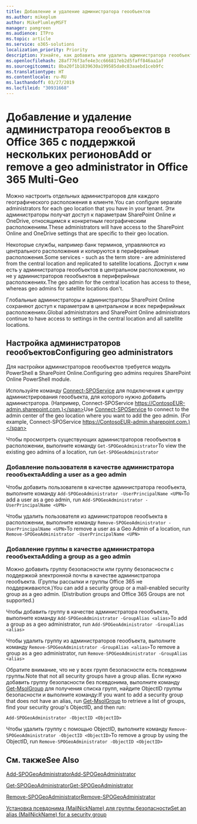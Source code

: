 ```yaml
---
title: Добавление и удаление администратора геообъектов
ms.author: mikeplum
author: MikePlumleyMSFT
manager: pamgreen
ms.audience: ITPro
ms.topic: article
ms.service: o365-solutions
localization_priority: Priority
description: Узнайте, как добавить или удалить администратора геообъектов в Office 365 с поддержкой нескольких регионов.
ms.openlocfilehash: 28af776f3afe4e3cc666817eb2d5faff846aa1af
ms.sourcegitcommit: 8ba20f1b1839630a199585da0c83aaebd1ceb9fc
ms.translationtype: HT
ms.contentlocale: ru-RU
ms.lasthandoff: 03/27/2019
ms.locfileid: "30931668"
---
```

# <a name="add-or-remove-a-geo-administrator-in-office-365-multi-geo"></a><span data-ttu-id="4384c-103">Добавление и удаление администратора геообъектов в Office 365 с поддержкой нескольких регионов</span><span class="sxs-lookup"><span data-stu-id="4384c-103">Add or remove a geo administrator in Office 365 Multi-Geo</span></span>

<span data-ttu-id="4384c-104">Можно настроить отдельных администраторов для каждого географического расположения в клиенте.</span><span class="sxs-lookup"><span data-stu-id="4384c-104">You can configure separate administrators for each geo location that you have in your tenant.</span></span> <span data-ttu-id="4384c-105">Эти администраторы получат доступ к параметрам SharePoint Online и OneDrive, относящимся к конкретным географическим расположениям.</span><span class="sxs-lookup"><span data-stu-id="4384c-105">These administrators will have access to the SharePoint Online and OneDrive settings that are specific to their geo location.</span></span>

<span data-ttu-id="4384c-106">Некоторые службы, например банк терминов, управляются из центрального расположения и копируются в периферийные расположения.</span><span class="sxs-lookup"><span data-stu-id="4384c-106">Some services - such as the term store - are administered from the central location and replicated to satellite locations.</span></span> <span data-ttu-id="4384c-107">Доступ к ним есть у администратора геообъектов в центральном расположении, но не у администраторов геообъектов в периферийных расположениях.</span><span class="sxs-lookup"><span data-stu-id="4384c-107">The geo admin for the central location has access to these, whereas geo admins for satellite locations don't.</span></span>

<span data-ttu-id="4384c-108">Глобальные администраторы и администраторы SharePoint Online сохраняют доступ к параметрам в центральном и всех периферийных расположениях.</span><span class="sxs-lookup"><span data-stu-id="4384c-108">Global administrators and SharePoint Online administrators continue to have access to settings in the central location and all satellite locations.</span></span>

## <a name="configuring-geo-administrators"></a><span data-ttu-id="4384c-109">Настройка администраторов геообъектов</span><span class="sxs-lookup"><span data-stu-id="4384c-109">Configuring geo administrators</span></span>

<span data-ttu-id="4384c-110">Для настройки администраторов геообъектов требуется модуль PowerShell в SharePoint Online.</span><span class="sxs-lookup"><span data-stu-id="4384c-110">Configuring geo admins requires SharePoint Online PowerShell module.</span></span>

<span data-ttu-id="4384c-111">Используйте команду [Connect-SPOService](https://docs.microsoft.com/powershell/module/sharepoint-online/Connect-SPOService) для подключения к центру администрирования геообъекта, для которого нужно добавить администратора. (Например, Connect-SPOService https://ContosoEUR-admin.sharepoint.com.)</span><span class="sxs-lookup"><span data-stu-id="4384c-111">Use [Connect-SPOService](https://docs.microsoft.com/powershell/module/sharepoint-online/Connect-SPOService) to connect to the admin center of the geo location where you want to add the geo admin. (For example, Connect-SPOService  https://ContosoEUR-admin.sharepoint.com.)</span></span>

<span data-ttu-id="4384c-112">Чтобы просмотреть существующих администраторов геообъектов в расположении, выполните команду `Get-SPOGeoAdministrator`</span><span class="sxs-lookup"><span data-stu-id="4384c-112">To view the existing geo admins of a location, run `Get-SPOGeoAdministrator`</span></span>

### <a name="adding-a-user-as-a-geo-admin"></a><span data-ttu-id="4384c-113">Добавление пользователя в качестве администратора геообъекта</span><span class="sxs-lookup"><span data-stu-id="4384c-113">Adding a user as a geo admin</span></span>

<span data-ttu-id="4384c-114">Чтобы добавить пользователя в качестве администратора геообъекта, выполните команду `Add-SPOGeoAdministrator -UserPrincipalName <UPN>`</span><span class="sxs-lookup"><span data-stu-id="4384c-114">To add a user as a geo admin, run `Add-SPOGeoAdministrator -UserPrincipalName <UPN>`</span></span>

<span data-ttu-id="4384c-115">Чтобы удалить пользователя из администраторов геообъекта в расположении, выполните команду `Remove-SPOGeoAdministrator -UserPrincipalName <UPN>`</span><span class="sxs-lookup"><span data-stu-id="4384c-115">To remove a user as a Geo Admin of a location, run  `Remove-SPOGeoAdministrator -UserPrincipalName <UPN>`</span></span>

### <a name="adding-a-group-as-a-geo-admin"></a><span data-ttu-id="4384c-116">Добавление группы в качестве администратора геообъекта</span><span class="sxs-lookup"><span data-stu-id="4384c-116">Adding a group as a geo admin</span></span>

<span data-ttu-id="4384c-117">Можно добавить группу безопасности или группу безопасности с поддержкой электронной почты в качестве администратора геообъекта. (Группы рассылки и группы Office 365 не поддерживаются.)</span><span class="sxs-lookup"><span data-stu-id="4384c-117">You can add a security group or a mail-enabled security group as a geo admin. (Distribution groups and Office 365 Groups are not supported.)</span></span>

<span data-ttu-id="4384c-118">Чтобы добавить группу в качестве администратора геообъекта, выполните команду `Add-SPOGeoAdministrator -GroupAlias <alias>`</span><span class="sxs-lookup"><span data-stu-id="4384c-118">To add a group as a geo administrator, run `Add-SPOGeoAdministrator -GroupAlias <alias>`</span></span>

<span data-ttu-id="4384c-119">Чтобы удалить группу из администраторов геообъекта, выполните команду `Remove-SPOGeoAdministrator -GroupAlias <alias>`</span><span class="sxs-lookup"><span data-stu-id="4384c-119">To remove a group as a geo administrator, run `Remove-SPOGeoAdministrator -GroupAlias <alias>`</span></span>

<span data-ttu-id="4384c-120">Обратите внимание, что не у всех групп безопасности есть псевдоним группы.</span><span class="sxs-lookup"><span data-stu-id="4384c-120">Note that not all security groups have a group alias.</span></span> <span data-ttu-id="4384c-121">Если нужно добавить группу безопасности без псевдонима, выполните команду [Get-MsolGroup](https://docs.microsoft.com/ru-RU/powershell/module/msonline/get-msolgroup) для получения списка групп, найдите ObjectID группы безопасности и выполните команду:</span><span class="sxs-lookup"><span data-stu-id="4384c-121">If you want to add a security group that does not have an alias, run [Get-MsolGroup](https://docs.microsoft.com/ru-RU/powershell/module/msonline/get-msolgroup) to retrieve a list of groups, find your security group's ObjectID, and then run:</span></span>

`Add-SPOGeoAdministrator -ObjectID <ObjectID>`

<span data-ttu-id="4384c-122">Чтобы удалить группу с помощью ObjectID, выполните команду `Remove-SPOGeoAdministrator -ObjectID <ObjectID>`</span><span class="sxs-lookup"><span data-stu-id="4384c-122">To remove a group by using the ObjectID, run `Remove-SPOGeoAdministrator -ObjectID <ObjectID>`</span></span>

## <a name="see-also"></a><span data-ttu-id="4384c-123">См. также</span><span class="sxs-lookup"><span data-stu-id="4384c-123">See Also</span></span>

[<span data-ttu-id="4384c-124">Add-SPOGeoAdministrator</span><span class="sxs-lookup"><span data-stu-id="4384c-124">Add-SPOGeoAdministrator</span></span>](https://docs.microsoft.com/powershell/module/sharepoint-online/add-spogeoadministrator)

[<span data-ttu-id="4384c-125">Get-SPOGeoAdministrator</span><span class="sxs-lookup"><span data-stu-id="4384c-125">Get-SPOGeoAdministrator</span></span>](https://docs.microsoft.com/powershell/module/sharepoint-online/get-spogeoadministrator)

[<span data-ttu-id="4384c-126">Remove-SPOGeoAdministrator</span><span class="sxs-lookup"><span data-stu-id="4384c-126">Remove-SPOGeoAdministrator</span></span>](https://docs.microsoft.com/powershell/module/sharepoint-online/remove-spogeoadministrator)

[<span data-ttu-id="4384c-127">Установка псевдонима (MailNickName) для группы безопасности</span><span class="sxs-lookup"><span data-stu-id="4384c-127">Set an alias (MailNickName) for a security group</span></span>](https://docs.microsoft.com/ru-RU/powershell/module/azuread/set-azureadgroup)